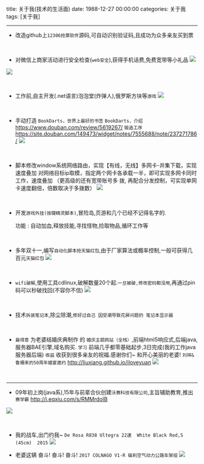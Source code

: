 title: 关于我(技术的生活面)
date: 1988-12-27 00:00:00
categories: 关于我
tags: [关于我]


---


- 改造github上`12306抢票软件`源码,可自动识别验证码,且成功为众多亲友买到票
<br>


- 对微信上商家活动进行安全检查(`web安全`),获得手机话费,免费宽带等小礼品
![]( http://7xnbs3.com1.z0.glb.clouddn.com/16-5-11/2082445.jpg)
<!--
-->
![]( http://7xnbs3.com1.z0.glb.clouddn.com/16-5-11/53975736.jpg)
<!--
-->

<br>


- 工作前,自主开发(.net语言)泡泡堂(炸弹人),俄罗斯方块等`游戏`
![]( http://7xnbs3.com1.z0.glb.clouddn.com/16-5-11/2398871.jpg)
<!--
-->

<br>


- 手动打造 `BookDarts，世界上最好的书签`
`BookDarts，介绍 `  https://www.douban.com/review/5619267/
`锻造工序`  https://site.douban.com/149473/widget/notes/7555688/note/237271786/
![]( http://7xnbs3.com1.z0.glb.clouddn.com/16-5-11/31559611.jpg)
<!--
-->

<br>



- 脚本修改window系统网络路由，实现【有线，无线】多网卡-并集下载，实现速度叠加
对网络目标ip取模，指定两个网卡各承载一半，即可实现多网卡同时工作，速度叠加
（更高级的还有宽带账号多 拨, 再配合分发控制，可实现单网卡速度翻倍，倍数取决于多拨数）
![]( http://7xnbs3.com1.z0.glb.clouddn.com/16-5-11/78194110.jpg)
<!--
-->

<br>



- 开发`游戏外挂(按键精灵脚本)`,冒险岛,页游和几个已经不记得名字的.

  功能 : 自动加血,释放技能,寻找怪物,捡取物品,循环工作等
<br>


- 多年双十一,编写`自动化脚本抢天猫红包`,由于厂家算法或概率控制,一般可获得几百元`天猫红包`
![]( http://7xnbs3.com1.z0.glb.clouddn.com/16-5-11/92170809.jpg)
<!--
-->
<br>


- `wifi破解`,使用工具cdlinux,破解数量20个起.`一旦被破,修改密码都没用`,再通过pin码可以秒破找回(不容你不信)
![]( http://7xnbs3.com1.z0.glb.clouddn.com/16-5-11/50002117.jpg)
<!--
-->

<br>


- 技术`拆装笔记本`,除尘除潮,`修好过自己 因受潮导致花屏问题的 笔记本显示器`
<br>


- `最得意` 为老婆结婚庆典制作 的 `婚庆主题网站（全栈）`,前端html5响应式,后端java,服务器BAE引擎,域名购买.
   `学习` 前端几乎都零基础起步,3日完成(我的工作java服务器后端) 
   `收益` 收获到很多亲友的祝福.感谢你们~  和开心美丽的老婆!
   `刘祥&鲁珊来的50周年婚宴邀约` http://liuxiang.github.io/iloveyuan
![](http://7xnbs3.com1.z0.glb.clouddn.com/16-5-11/72284499.jpg)

<!--
-->
<br>


---


- 09年初上岗(java系),15年与前辈合伙创建`沃赛科技有限公司`,主旨辅助教育,推出`赛学霸`
http://i.eqxiu.com/s/RMMrdoIB

![](http://7xnbs3.com1.z0.glb.clouddn.com/16-3-17/39300648.jpg) 
<!--
-->
<br>


- 我的战车,出门约我~   `De Rosa R838 Ultegra 22速  White Black Red,S (45cm)  2015`
![](http://7xnbs3.com1.z0.glb.clouddn.com/16-3-17/29643445.jpg)
<!--
-->


- 老婆这辆  奋斗! 奋斗! 奋斗!    ` 2017 COLNAGO V1-R 碟刹空气动力公路车架组 `
![](http://7xnbs3.com1.z0.glb.clouddn.com/16-3-17/5086882.jpg)
<!--
-->




<!-- more -->

